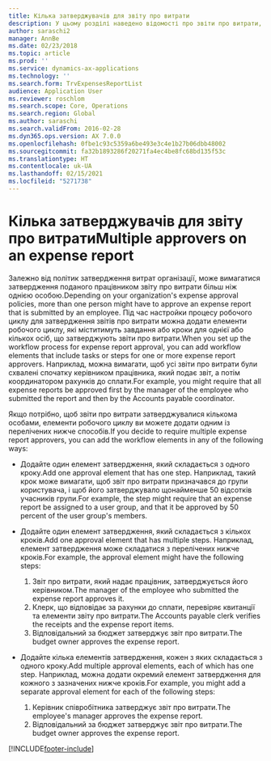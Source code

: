 ```yaml
---
title: Кілька затверджувачів для звіту про витрати
description: У цьому розділі наведено відомості про звіти про витрати, які вимагають затвердження кількома особами.
author: saraschi2
manager: AnnBe
ms.date: 02/23/2018
ms.topic: article
ms.prod: ''
ms.service: dynamics-ax-applications
ms.technology: ''
ms.search.form: TrvExpensesReportList
audience: Application User
ms.reviewer: roschlom
ms.search.scope: Core, Operations
ms.search.region: Global
ms.author: saraschi
ms.search.validFrom: 2016-02-28
ms.dyn365.ops.version: AX 7.0.0
ms.openlocfilehash: 0fbe1c93c5359a6be493e3c4e1b27b06dbb48002
ms.sourcegitcommit: fa32b1893286f20271fa4ec4be8fc68bd135f53c
ms.translationtype: HT
ms.contentlocale: uk-UA
ms.lasthandoff: 02/15/2021
ms.locfileid: "5271738"
---
```

# <a name="multiple-approvers-on-an-expense-report"></a><span data-ttu-id="fa0c5-103">Кілька затверджувачів для звіту про витрати</span><span class="sxs-lookup"><span data-stu-id="fa0c5-103">Multiple approvers on an expense report</span></span>

<span data-ttu-id="fa0c5-104">Залежно від політик затвердження витрат організації, може вимагатися затвердження поданого працівником звіту про витрати більш ніж однією особою.</span><span class="sxs-lookup"><span data-stu-id="fa0c5-104">Depending on your organization's expense approval policies, more than one person might have to approve an expense report that is submitted by an employee.</span></span> <span data-ttu-id="fa0c5-105">Під час настройки процесу робочого циклу для затвердження звітів про витрати можна додати елементи робочого циклу, які міститимуть завдання або кроки для однієї або кількох осіб, що затверджують звіти про витрати.</span><span class="sxs-lookup"><span data-stu-id="fa0c5-105">When you set up the workflow process for expense report approval, you can add workflow elements that include tasks or steps for one or more expense report approvers.</span></span> <span data-ttu-id="fa0c5-106">Наприклад, можна вимагати, щоб усі звіти про витрати були схвалені спочатку керівником працівника, який подає звіт, а потім координатором рахунків до сплати.</span><span class="sxs-lookup"><span data-stu-id="fa0c5-106">For example, you might require that all expense reports be approved first by the manager of the employee who submitted the report and then by the Accounts payable coordinator.</span></span>

<span data-ttu-id="fa0c5-107">Якщо потрібно, щоб звіти про витрати затверджувалися кількома особами, елементи робочого циклу ви можете додати одним із перелічених нижче способів.</span><span class="sxs-lookup"><span data-stu-id="fa0c5-107">If you decide to require multiple expense report approvers, you can add the workflow elements in any of the following ways:</span></span>

- <span data-ttu-id="fa0c5-108">Додайте один елемент затвердження, який складається з одного кроку.</span><span class="sxs-lookup"><span data-stu-id="fa0c5-108">Add one approval element that has one step.</span></span> <span data-ttu-id="fa0c5-109">Наприклад, такий крок може вимагати, щоб звіт про витрати призначався до групи користувача, і щоб його затверджувало щонайменше 50 відсотків учасників групи.</span><span class="sxs-lookup"><span data-stu-id="fa0c5-109">For example, the step might require that an expense report be assigned to a user group, and that it be approved by 50 percent of the user group's members.</span></span>
- <span data-ttu-id="fa0c5-110">Додайте один елемент затвердження, який складається з кількох кроків.</span><span class="sxs-lookup"><span data-stu-id="fa0c5-110">Add one approval element that has multiple steps.</span></span> <span data-ttu-id="fa0c5-111">Наприклад, елемент затвердження може складатися з перелічених нижче кроків.</span><span class="sxs-lookup"><span data-stu-id="fa0c5-111">For example, the approval element might have the following steps:</span></span>

    1. <span data-ttu-id="fa0c5-112">Звіт про витрати, який надає працівник, затверджується його керівником.</span><span class="sxs-lookup"><span data-stu-id="fa0c5-112">The manager of the employee who submitted the expense report approves it.</span></span>
    2. <span data-ttu-id="fa0c5-113">Клерк, що відповідає за рахунки до сплати, перевіряє квитанції та елементи звіту про витрати.</span><span class="sxs-lookup"><span data-stu-id="fa0c5-113">The Accounts payable clerk verifies the receipts and the expense report items.</span></span>
    3. <span data-ttu-id="fa0c5-114">Відповідальний за бюджет затверджує звіт про витрати.</span><span class="sxs-lookup"><span data-stu-id="fa0c5-114">The budget owner approves the expense report.</span></span>

- <span data-ttu-id="fa0c5-115">Додайте кілька елементів затвердження, кожен з яких складається з одного кроку.</span><span class="sxs-lookup"><span data-stu-id="fa0c5-115">Add multiple approval elements, each of which has one step.</span></span> <span data-ttu-id="fa0c5-116">Наприклад, можна додати окремий елемент затвердження для кожного з зазначених нижче кроків.</span><span class="sxs-lookup"><span data-stu-id="fa0c5-116">For example, you might add a separate approval element for each of the following steps:</span></span>

    1. <span data-ttu-id="fa0c5-117">Керівник співробітника затверджує звіт про витрати.</span><span class="sxs-lookup"><span data-stu-id="fa0c5-117">The employee's manager approves the expense report.</span></span>
    2. <span data-ttu-id="fa0c5-118">Відповідальний за бюджет затверджує звіт про витрати.</span><span class="sxs-lookup"><span data-stu-id="fa0c5-118">The budget owner approves the expense report.</span></span>


[!INCLUDE[footer-include](../includes/footer-banner.md)]
